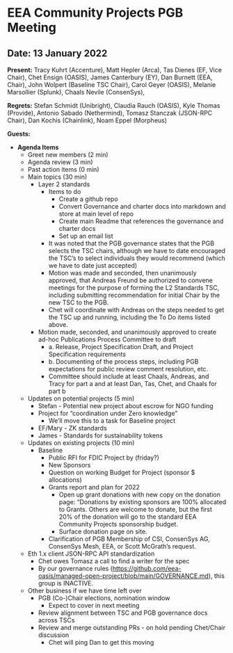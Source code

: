 # EEA Community Projects PGB Meeting

## Date:  13 January 2022

**Present:** Tracy Kuhrt (Accenture), Matt Hepler (Arca), Tas Dienes (EF, Vice Chair), Chet Ensign (OASIS), James Canterbury (EY), Dan Burnett (EEA, Chair), John Wolpert (Baseline TSC Chair), Carol Geyer (OASIS), Melanie Marsollier (Splunk), Chaals Nevile (ConsenSys),

**Regrets:** Stefan Schmidt (Unibright), Claudia Rauch (OASIS), Kyle Thomas (Provide), Antonio Sabado (Nethermind), Tomasz Stanczak (JSON-RPC Chair), Dan Kochis (Chainlink), Noam Eppel (Morpheus)

**Guests:**

* **Agenda Items**
  * Greet new members (2 min)
  * Agenda review (3 min)
  * Past action items (0 min)
  * Main topics (30 min)
    * Layer 2 standards
      * Items to do
        * Create a github repo
        * Convert Governance and charter docs into markdown and store at main level of repo
        * Create main Readme that references the governance and charter docs
        * Set up an email list 
      * It was noted that the PGB governance states that the PGB selects the TSC chairs, although we have to date encouraged the TSC’s to select individuals they would recommend (which we have to date just accepted)
      * Motion was made and seconded, then unanimously approved, that Andreas Freund be authorized to convene meetings for the purpose of forming the L2 Standards TSC, including submitting recommendation for initial Chair by the new TSC to the PGB.
      * Chet will coordinate with Andreas on the steps needed to get the TSC up and running, including the To Do items listed above.
    * Motion made, seconded, and unanimously approved to create ad-hoc Publications Process Committee
 to draft
        * a.  Release, Project Specification Draft, and Project Specification requirements
        * b.  Documenting of the process steps, including PGB expectations for public review comment resolution, etc.
      * Committee should include at least Chaals, Andreas, and Tracy for part a and at least Dan, Tas, Chet, and Chaals for part b
  * Updates on potential projects (5 min)
    * Stefan - Potential new project about escrow for NGO funding
    * Project for “coordination under Zero knowledge”
      * We’ll move this to a task for Baseline project
    * EF/Mary - ZK standards 
    * James - Standards for sustainability tokens
  * Updates on existing projects (10 min)
    * Baseline
      * Public RFI for FDIC Project by (friday?)
      * New Sponsors
      * Question on working Budget for Project (sponsor $ allocations)
      * Grants report and plan for 2022
        * Open up grant donations with new copy on the donation page: “Donations by existing sponsors are 100% allocated to Grants. Others are welcome to donate, but the first 20% of the donation will go to the standard EEA Community Projects sponsorship budget.
        * Surface donation page on site.
      * Clarification of PGB Membership of CSI, ConsenSys AG, ConsenSys Mesh, EEA, or Scott McGrath’s request.
  * Eth 1.x client JSON-RPC API standardization
    * Chet owes Tomasz a call to find a writer for the spec
    * By our governance rules (https://github.com/eea-oasis/managed-open-project/blob/main/GOVERNANCE.md), this group is INACTIVE.
  * Other business if we have time left over
    * PGB (Co-)Chair elections, nomination window
      * Expect to cover in next meeting
    * Review alignment between TSC and PGB governance docs across TSCs
    * Review and merge outstanding PRs - on hold pending Chet/Chair discussion
      * Chet will ping Dan to get this moving
